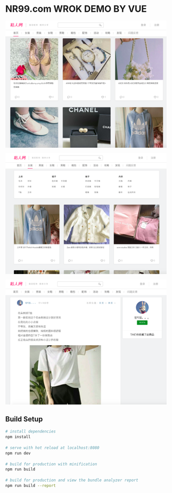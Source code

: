 # NR99.com WROK DEMO BY VUE

![首页](https://github.com/JunIce/nr99_vue/blob/master/1.png)

![栏目页](https://github.com/JunIce/nr99_vue/blob/master/2.png)

![内容页](https://github.com/JunIce/nr99_vue/blob/master/3.png)

## Build Setup

``` bash
# install dependencies
npm install

# serve with hot reload at localhost:8080
npm run dev

# build for production with minification
npm run build

# build for production and view the bundle analyzer report
npm run build --report
```

